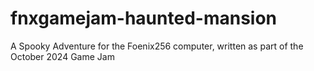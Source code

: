 # fnxgamejam-haunted-mansion
A Spooky Adventure  for the Foenix256 computer, written as part of the October 2024 Game Jam
